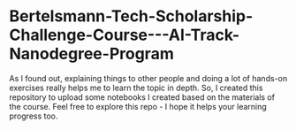 # Bertelsmann-Tech-Scholarship-Challenge-Course---AI-Track-Nanodegree-Program
As I found out, explaining things to other people and doing a lot of hands-on exercises really helps me to learn the topic in depth. So, I created this repository to upload some notebooks I created based on the materials of the course. Feel free to explore this repo - I hope it helps your learning progress too.
